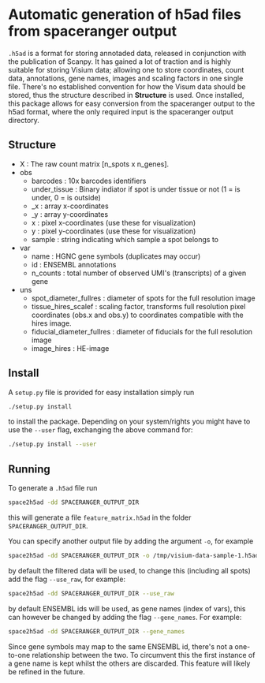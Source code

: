 # Automatic generation of h5ad files from spaceranger output

```.h5ad``` is a format for storing annotaded data, released in conjunction with the publication of Scanpy. It has gained a lot of traction and is highly suitable for storing Visium data; allowing one to store coordinates, count data, annotations, gene names, images and scaling factors in one single file. There's no established convention for how the Visum data should be stored, thus the structure described in **Structure** is used. Once installed, this package allows for easy conversion from the spaceranger output to the h5ad format, where the only required input is the spaceranger output directory.


## Structure 

* X : The raw count matrix [n\_spots x n\_genes].
* obs 
  * barcodes : 10x barcodes identifiers
  * under_tissue : Binary indiator if spot is under tissue or not (1 = is under,
    0 = is outside)
  * _x : array x-coordinates
  * _y : array y-coordinates
  * x : pixel x-coordinates (use these for visualization)
  * y : pixel y-coordinates (use these for visualization)
  * sample : string indicating which sample a spot belongs to
* var
  * name : HGNC gene symbols (duplicates may occur)
  * id : ENSEMBL annotations 
  * n_counts : total number of observed UMI's (transcripts) of a given gene
* uns
  * spot\_diameter\_fullres : diameter of spots for the full resolution image
  * tissue\_hires\_scalef : scaling factor, transforms full resolution pixel
    coordinates (obs.x and obs.y) to coordinates compatible with the hires image.
  * fiducial\_diameter\_fullres : diameter of fiducials for the full resolution image
  * image\_hires : HE-image 

## Install

A ```setup.py``` file is provided for easy installation simply run

```sh
./setup.py install
```

to install the package. Depending on your system/rights you might have to use the ```--user``` flag, exchanging the above command for:
```sh
./setup.py install --user
```




## Running

To generate a ```.h5ad``` file run

```sh
space2h5ad -dd SPACERANGER_OUTPUT_DIR

```

this will generate a file ```feature_matrix.h5ad``` in the folder ```SPACERANGER_OUTPUT_DIR```. 

You can specify another output file by adding the argument ```-o```, for example 
```sh
space2h5ad -dd SPACERANGER_OUTPUT_DIR -o /tmp/visium-data-sample-1.h5ad

```

by default the filtered data will be used, to change this (including all spots) add the flag ```--use_raw```, for example:

```sh
space2h5ad -dd SPACERANGER_OUTPUT_DIR --use_raw

```

by default ENSEMBL ids will be used, as gene names (index of vars), this can however be changed by adding the flag ```--gene_names```. For example:

```sh
space2h5ad -dd SPACERANGER_OUTPUT_DIR --gene_names

```

Since gene symbols may map to the same ENSEMBL id, there's not a one-to-one relationship between the two. To circumvent this the first instance of a gene name is kept whilst the others are discarded. This feature will likely be refined in the future.
